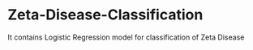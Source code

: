 # Zeta-Disease-Classification
It contains Logistic Regression model for classification of Zeta Disease
